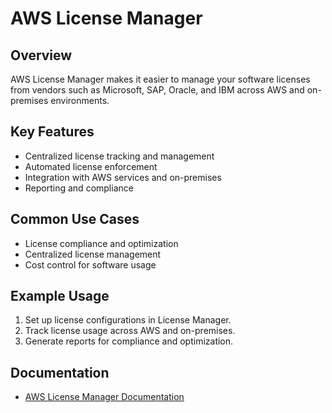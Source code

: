 # AWS License Manager

## Overview
AWS License Manager makes it easier to manage your software licenses from vendors such as Microsoft, SAP, Oracle, and IBM across AWS and on-premises environments.

## Key Features
- Centralized license tracking and management
- Automated license enforcement
- Integration with AWS services and on-premises
- Reporting and compliance

## Common Use Cases
- License compliance and optimization
- Centralized license management
- Cost control for software usage

## Example Usage
1. Set up license configurations in License Manager.
2. Track license usage across AWS and on-premises.
3. Generate reports for compliance and optimization.

## Documentation
- [AWS License Manager Documentation](https://docs.aws.amazon.com/license-manager/)
